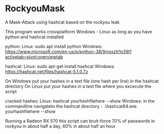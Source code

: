 # RockyouMask
A Mask-Attack using hashcat based on the rockyou leak

This program works crossplatform Windows - Linux as long as you have python and hashcat installed

python:
  Linux: sudo apt install python
  Windows: https://www.microsoft.com/en-us/p/python-38/9mssztt1n39l?activetab=pivot:overviewtab

hashcat:
  Linux: sudo apt-get install hashcat
  Windows: https://hashcat.net/files/hashcat-5.1.0.7z

On Windows put your hashes in a text file (one hash per line) in the hashcat directory
On Linux put your hashes in a text file where you excecute the script

cracked hashes:
  Linux: hashcat yourhashfilehere --show
  Windows: in the commandline navigateto the hashcat directory - .\hashcat64.exe yourhashfilehere --show

Running a Radeon RX 570 this script can bruit-force 70% of passwords in rockyou in about half a day, 60% in about half an hour
